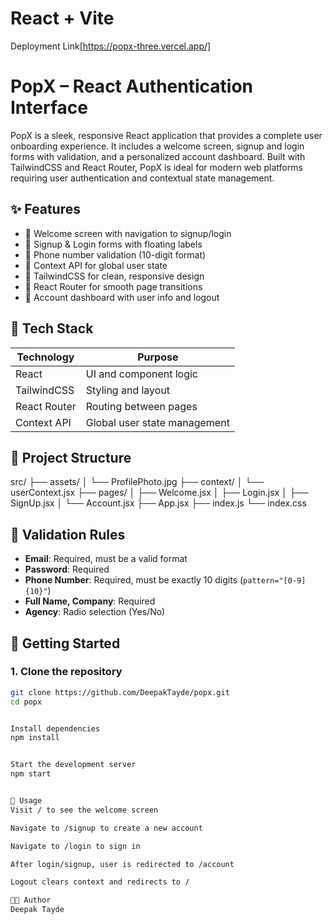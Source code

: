 # React + Vite

Deployment Link[https://popx-three.vercel.app/]

# PopX – React Authentication Interface

PopX is a sleek, responsive React application that provides a complete user onboarding experience. It includes a welcome screen, signup and login forms with validation, and a personalized account dashboard. Built with TailwindCSS and React Router, PopX is ideal for modern web platforms requiring user authentication and contextual state management.

## ✨ Features

- 👋 Welcome screen with navigation to signup/login
- 🔐 Signup & Login forms with floating labels
- 📱 Phone number validation (10-digit format)
- 🧠 Context API for global user state
- 🎨 TailwindCSS for clean, responsive design
- 🔁 React Router for smooth page transitions
- 🧾 Account dashboard with user info and logout

## 🧱 Tech Stack

| Technology       | Purpose                          |
|------------------|----------------------------------|
| React            | UI and component logic           |
| TailwindCSS      | Styling and layout               |
| React Router     | Routing between pages            |
| Context API      | Global user state management     |

## 📁 Project Structure

src/ 
├── assets/ 
│ └── ProfilePhoto.jpg 
├── context/ 
│ └── userContext.jsx 
├── pages/ │ 
├── Welcome.jsx 
│ ├── Login.jsx 
│ ├── SignUp.jsx 
│ └── Account.jsx 
├── App.jsx 
├── index.js 
└── index.css



## 🧪 Validation Rules

- **Email**: Required, must be a valid format
- **Password**: Required
- **Phone Number**: Required, must be exactly 10 digits (`pattern="[0-9]{10}"`)
- **Full Name, Company**: Required
- **Agency**: Radio selection (Yes/No)

## 🚀 Getting Started

### 1. Clone the repository

```bash
git clone https://github.com/DeepakTayde/popx.git
cd popx


Install dependencies
npm install


Start the development server
npm start


🧭 Usage
Visit / to see the welcome screen

Navigate to /signup to create a new account

Navigate to /login to sign in

After login/signup, user is redirected to /account

Logout clears context and redirects to /

🧑‍💻 Author
Deepak Tayde